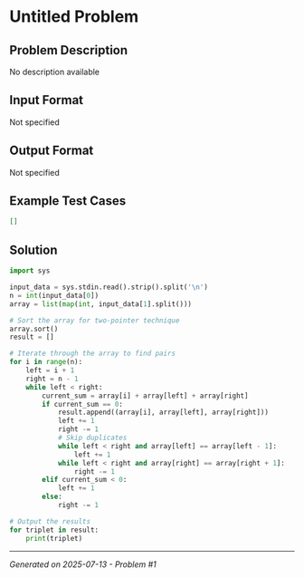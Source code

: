 # Untitled Problem

## Problem Description
No description available

## Input Format
Not specified

## Output Format
Not specified

## Example Test Cases
```json
[]
```

## Solution
```python
import sys

input_data = sys.stdin.read().strip().split('\n')
n = int(input_data[0])
array = list(map(int, input_data[1].split()))

# Sort the array for two-pointer technique
array.sort()
result = []

# Iterate through the array to find pairs
for i in range(n):
    left = i + 1
    right = n - 1
    while left < right:
        current_sum = array[i] + array[left] + array[right]
        if current_sum == 0:
            result.append((array[i], array[left], array[right]))
            left += 1
            right -= 1
            # Skip duplicates
            while left < right and array[left] == array[left - 1]:
                left += 1
            while left < right and array[right] == array[right + 1]:
                right -= 1
        elif current_sum < 0:
            left += 1
        else:
            right -= 1

# Output the results
for triplet in result:
    print(triplet)
```

---
*Generated on 2025-07-13 - Problem #1*